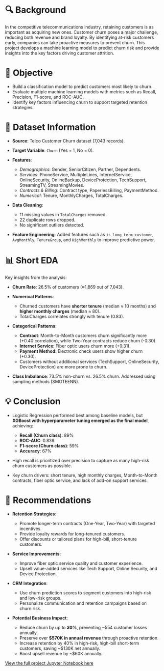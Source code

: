 # 🔍 Background

In the competitive telecommunications industry, retaining customers is as important as acquiring new ones. Customer churn poses a major challenge, reducing both revenue and brand loyalty. By identifying at-risk customers early, companies can take proactive measures to prevent churn. This project develops a machine learning model to predict churn risk and provide insights into the key factors driving customer attrition.

# 📌 Objective

* Build a classification model to predict customers most likely to churn.
* Evaluate multiple machine learning models with metrics such as Recall, Precision, F1-score, and ROC-AUC.
* Identify key factors influencing churn to support targeted retention strategies.

# 📂 Dataset Information

* **Source**: Telco Customer Churn dataset (7,043 records).
* **Target Variable**: `Churn` (Yes = 1, No = 0).
* **Features**:

  * *Demographics*: Gender, SeniorCitizen, Partner, Dependents.
  * *Services*: PhoneService, MultipleLines, InternetService, OnlineSecurity, OnlineBackup, DeviceProtection, TechSupport, StreamingTV, StreamingMovies.
  * *Contracts & Billing*: Contract type, PaperlessBilling, PaymentMethod.
  * *Numerical*: Tenure, MonthlyCharges, TotalCharges.
* **Data Cleaning**:

  * 11 missing values in `TotalCharges` removed.
  * 22 duplicate rows dropped.
  * No significant outliers detected.
* **Feature Engineering**: Added features such as `is_long_term_customer`, `AvgMonthly`, `TenureGroup`, and `HighMonthly` to improve predictive power.

# 📊 Short EDA

Key insights from the analysis:

* **Churn Rate**: 26.5% of customers (≈1,869 out of 7,043).
* **Numerical Patterns**:

  * Churned customers have **shorter tenure** (median ≈ 10 months) and **higher monthly charges** (median ≈ 80).
  * TotalCharges correlates strongly with tenure (0.83).
* **Categorical Patterns**:

  * **Contract**: Month-to-Month customers churn significantly more (+0.40 correlation), while Two-Year contracts reduce churn (-0.30).
  * **Internet Service**: Fiber optic users churn more (+0.31).
  * **Payment Method**: Electronic check users show higher churn (+0.30).
  * Customers without additional services (TechSupport, OnlineSecurity, DeviceProtection) are more prone to churn.
* **Class Imbalance**: 73.5% non-churn vs. 26.5% churn. Addressed using sampling methods (SMOTEENN).

# 💡 Conclusion

* Logistic Regression performed best among baseline models, but **XGBoost with hyperparameter tuning emerged as the final model**, achieving:

  * **Recall (Churn class)**: 89%
  * **ROC-AUC**: 0.836
  * **F1-score (Churn class)**: 59%
  * **Accuracy**: 67%
* High recall is prioritized over precision to capture as many high-risk churn customers as possible.
* Key churn drivers: short tenure, high monthly charges, Month-to-Month contracts, fiber optic service, and lack of add-on support services.

# 🎯 Recommendations

* **Retention Strategies**:

  * Promote longer-term contracts (One-Year, Two-Year) with targeted incentives.
  * Provide loyalty rewards for long-tenured customers.
  * Offer discounts or tailored plans for high-bill, short-tenure customers.
* **Service Improvements**:

  * Improve fiber optic service quality and customer experience.
  * Upsell value-added services like Tech Support, Online Security, and Device Protection.
* **CRM Integration**:

  * Use churn prediction scores to segment customers into high-risk and low-risk groups.
  * Personalize communication and retention campaigns based on churn risk.
* **Potential Business Impact**:

  * Reduce churn by up to **30%**, preventing \~554 customer losses annually.
  * Preserve over **\$570K in annual revenue** through proactive retention.
  * Increase retention by 40% in high-risk, high-bill short-term customers, saving \~\$130K net annually.
  * Boost upsell revenue by \~\$60K annually.

[View the full project Jupyter Notebook here]()